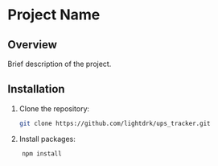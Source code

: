 # Project Name

## Overview

Brief description of the project.

## Installation

1. Clone the repository:
   ```bash
   git clone https://github.com/lightdrk/ups_tracker.git

2. Install packages:
  ```bash
      npm install
